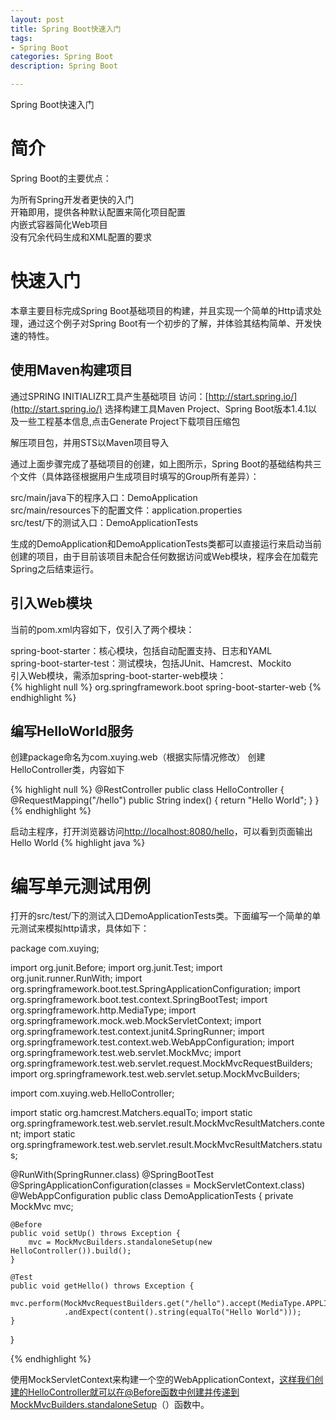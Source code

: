 ```yaml
---
layout: post
title: Spring Boot快速入门 
tags:
- Spring Boot
categories: Spring Boot
description: Spring Boot

---
```


Spring Boot快速入门 

# 简介 #

Spring Boot的主要优点：


为所有Spring开发者更快的入门  
开箱即用，提供各种默认配置来简化项目配置  
内嵌式容器简化Web项目  
没有冗余代码生成和XML配置的要求  

# 快速入门 #
本章主要目标完成Spring Boot基础项目的构建，并且实现一个简单的Http请求处理，通过这个例子对Spring Boot有一个初步的了解，并体验其结构简单、开发快速的特性。

## 使用Maven构建项目 ##


通过SPRING INITIALIZR工具产生基础项目
访问：[http://start.spring.io/](http://start.spring.io/)
选择构建工具Maven Project、Spring Boot版本1.4.1以及一些工程基本信息,点击Generate Project下载项目压缩包 

解压项目包，并用STS以Maven项目导入

通过上面步骤完成了基础项目的创建，如上图所示，Spring Boot的基础结构共三个文件（具体路径根据用户生成项目时填写的Group所有差异）：

src/main/java下的程序入口：DemoApplication  
src/main/resources下的配置文件：application.properties  
src/test/下的测试入口：DemoApplicationTests

生成的DemoApplication和DemoApplicationTests类都可以直接运行来启动当前创建的项目，由于目前该项目未配合任何数据访问或Web模块，程序会在加载完Spring之后结束运行。


## 引入Web模块 ##

当前的pom.xml内容如下，仅引入了两个模块：

spring-boot-starter：核心模块，包括自动配置支持、日志和YAML  
spring-boot-starter-test：测试模块，包括JUnit、Hamcrest、Mockito  
引入Web模块，需添加spring-boot-starter-web模块：  
{% highlight null %}
<dependency>
   <groupId>org.springframework.boot</groupId>
   <artifactId>spring-boot-starter-web</artifactId>
</dependency>
{% endhighlight %} 


## 编写HelloWorld服务 ##

创建package命名为com.xuying.web（根据实际情况修改）
创建HelloController类，内容如下  

{% highlight null %}
@RestController
public class HelloController {
   @RequestMapping("/hello")
   public String index() {
       return "Hello World";
   }
}
{% endhighlight %} 

启动主程序，打开浏览器访问[http://localhost:8080/hello](http://localhost:8080/hello)，可以看到页面输出Hello World
{% highlight java %}
# 编写单元测试用例 #

打开的src/test/下的测试入口DemoApplicationTests类。下面编写一个简单的单元测试来模拟http请求，具体如下：


package com.xuying;

import org.junit.Before;
import org.junit.Test;
import org.junit.runner.RunWith;
import org.springframework.boot.test.SpringApplicationConfiguration;
import org.springframework.boot.test.context.SpringBootTest;
import org.springframework.http.MediaType;
import org.springframework.mock.web.MockServletContext;
import org.springframework.test.context.junit4.SpringRunner;
import org.springframework.test.context.web.WebAppConfiguration;
import org.springframework.test.web.servlet.MockMvc;
import org.springframework.test.web.servlet.request.MockMvcRequestBuilders;
import org.springframework.test.web.servlet.setup.MockMvcBuilders;

import com.xuying.web.HelloController;

import static org.hamcrest.Matchers.equalTo;
import static org.springframework.test.web.servlet.result.MockMvcResultMatchers.content;
import static org.springframework.test.web.servlet.result.MockMvcResultMatchers.status;

@RunWith(SpringRunner.class)
@SpringBootTest
@SpringApplicationConfiguration(classes = MockServletContext.class)
@WebAppConfiguration
public class DemoApplicationTests {
	private MockMvc mvc;

	@Before
	public void setUp() throws Exception {
		mvc = MockMvcBuilders.standaloneSetup(new HelloController()).build();
	}

	@Test
	public void getHello() throws Exception {
		mvc.perform(MockMvcRequestBuilders.get("/hello").accept(MediaType.APPLICATION_JSON)).andExpect(status().isOk())
				.andExpect(content().string(equalTo("Hello World")));
	}
}

{% endhighlight %} 

使用MockServletContext来构建一个空的WebApplicationContext，这样我们创建的HelloController就可以在@Before函数中创建并传递到MockMvcBuilders.standaloneSetup（）函数中。